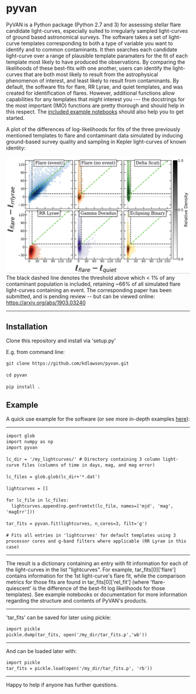 # pyvan
PyVAN is a Python package (Python 2.7 and 3) for assessing stellar flare candidate light-curves, especially suited to irregularly sampled light-curves of ground based astronomical surveys. The software takes a set of light-curve templates corresponding to both a type of variable you want to identify and to common contaminants. It then searches each candidate light-curve over a range of plausible template paramaters for the fit of each template most likely to have produced the observations. By comparing the likelihoods of these best-fits with one another, users can identify the light-curves that are both most likely to result from the astrophysical phenomenon of interest, and least likely to result from contaminants. By default, the software fits for flare, RR Lyrae, and quiet templates, and was created for identification of flares. However, additional functions allow capabilities for any templates that might interest you --- the docstrings for the most important (IMO) functions are pretty thorough and should help in this respect. The [included example notebooks](examples/) should also help you to get started.

A plot of the differences of log-likelihoods for fits of the three previously mentioned templates to flare and contaminant data simulated by inducing ground-based survey quality and sampling in Kepler light-curves of known identity:

![](images/sim_scatters.png)
The black dashed line denotes the threshold above which < 1% of any contaminant population is included, retaining ~66% of all simulated flare light-curves containing an event. The corresponding paper has been submitted, and is pending review --  but can be viewed online: https://arxiv.org/abs/1903.03240

--------------------------------------------------------------------
## Installation

Clone this repository and install via 'setup.py'

E.g. from command line:

    git clone https://github.com/kdlawson/pyvan.git

    cd pyvan

    pip install .

## Example

A quick use example for the software (or see more in-depth examples [here](examples/)):

--------------------------------------------------------------------

    import glob 
    import numpy as np 
    import pyvan

    lc_dir = '/my_lightcurves/' # Directory containing 3 column light-curve files (columns of time in days, mag, and mag error)
    
    lc_files = glob.glob(lc_dir+'*.dat')
    
    lightcurves = []
    
    for lc_file in lc_files:
      lightcurves.append(np.genfromtxt(lc_file, names=['mjd', 'mag', 'magErr']))

    tar_fits = pyvan.fit(lightcurves, n_cores=3, filt='g')
    
    # Fits all entries in 'lightcurves' for default templates using 3 processor cores and g-band filters where applicable (RR Lyrae in this case)
    
--------------------------------------------------------------------

The result is a dictionary containing an entry with fit information for each of the light-curves in the list "lightcurves". For example, tar_fits[0]['flare'] contains information for the 1st light-curve's flare fit, while the comparison metrics for those fits are found in tar_fits[0]['rel_fit'] (where 'flare-quiescent' is the difference of the best-fit log likelihoods for those templates). See example notebooks or documentation for more information regarding the structure and contents of PyVAN's products.

--------------------------------------------------------------------

'tar_fits' can be saved for later using pickle:

    import pickle
    pickle.dump(tar_fits, open('/my_dir/tar_fits.p','wb'))

--------------------------------------------------------------------

And can be loaded later with:

    import pickle
    tar_fits = pickle.load(open('/my_dir/tar_fits.p', 'rb'))

--------------------------------------------------------------------

Happy to help if anyone has further questions.
